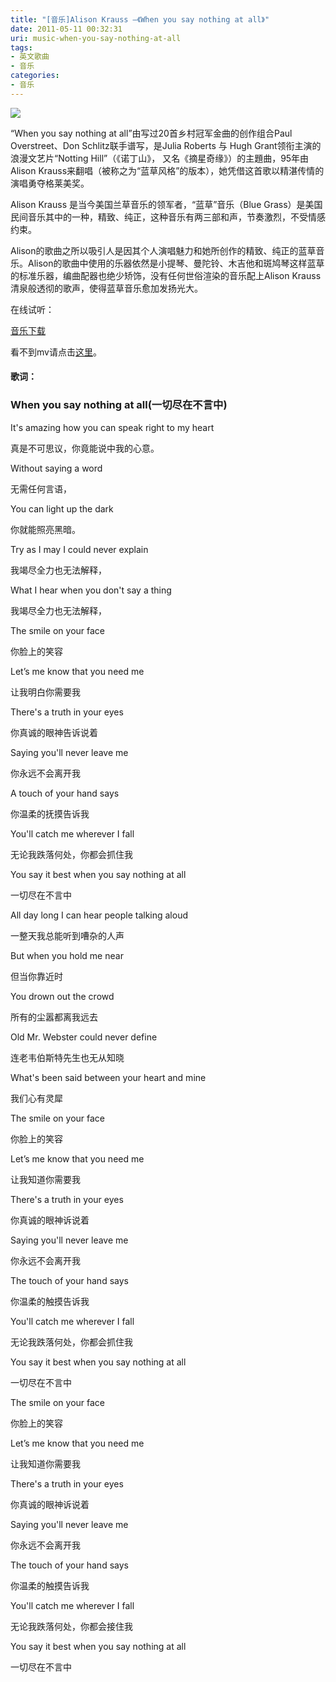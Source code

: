 ```yaml
---
title: "[音乐]Alison Krauss —《When you say nothing at all》"
date: 2011-05-11 00:32:31
uri: music-when-you-say-nothing-at-all
tags: 
- 英文歌曲
- 音乐
categories: 
- 音乐
---
```


![](https://yqmfyg.bn1.livefilestore.com/y2pLvWlNlw-y1eO51rVg1Wh1XuvCmfHgC5JQEdnbyqbne44mKIWitw4zPr2GHbJUjRA1qJuvDWEoKYcGNj3oFhqlTJ1V_7x8WIUkE6wfmawXC8/whnucn.JPEG?psid=1)

“When you say nothing at all”由写过20首乡村冠军金曲的创作组合Paul Overstreet、Don Schlitz联手谱写，是Julia Roberts 与 Hugh Grant领衔主演的浪漫文艺片“Notting Hill”（《诺丁山》， 又名《摘星奇缘》）的主題曲，95年由Alison Krauss来翻唱（被称之为“蓝草风格”的版本），她凭借这首歌以精湛传情的演唱勇夺格莱美奖。

Alison Krauss 是当今美国兰草音乐的领军者，“蓝草”音乐（Blue Grass）是美国民间音乐其中的一种，精致、纯正，这种音乐有两三部和声，节奏激烈，不受情感约束。

Alison的歌曲之所以吸引人是因其个人演唱魅力和她所创作的精致、纯正的蓝草音乐。Alison的歌曲中使用的乐器依然是小提琴、曼陀铃、木吉他和斑鸠琴这样蓝草的标准乐器，编曲配器也绝少矫饰，没有任何世俗渲染的音乐配上Alison Krauss清泉般透彻的歌声，使得蓝草音乐愈加发扬光大。

在线试听：



[音乐下载](http://dl.dbank.com/c0jpvbc9xm "数据银行")

看不到mv请点击[这里](http://www.yinyuetai.com/video/87775 "音乐台")。



#### 歌词：

### When you say nothing at all(一切尽在不言中)

It's amazing how you can speak right to my heart

真是不可思议，你竟能说中我的心意。

Without saying a word

无需任何言语，

You can light up the dark

你就能照亮黑暗。

Try as I may I could never explain

我竭尽全力也无法解释，

What I hear when you don't say a thing

我竭尽全力也无法解释，

The smile on your face

你脸上的笑容

Let’s me know that you need me

让我明白你需要我

There's a truth in your eyes

你真诚的眼神告诉说着

Saying you'll never leave me

你永远不会离开我

A touch of your hand says

你温柔的抚摸告诉我

You'll catch me wherever I fall

无论我跌落何处，你都会抓住我

You say it best when you say nothing at all

一切尽在不言中

All day long I can hear people talking aloud

一整天我总能听到嘈杂的人声

But when you hold me near

但当你靠近时

You drown out the crowd

所有的尘嚣都离我远去

Old Mr. Webster could never define

连老韦伯斯特先生也无从知晓

What's been said between your heart and mine

我们心有灵犀

The smile on your face

你脸上的笑容

Let’s me know that you need me

让我知道你需要我

There's a truth in your eyes

你真诚的眼神诉说着

Saying you'll never leave me

你永远不会离开我

The touch of your hand says

你温柔的触摸告诉我

You'll catch me wherever I fall

无论我跌落何处，你都会抓住我

You say it best when you say nothing at all

一切尽在不言中

The smile on your face

你脸上的笑容

Let’s me know that you need me

让我知道你需要我

There's a truth in your eyes

你真诚的眼神诉说着

Saying you'll never leave me

你永远不会离开我

The touch of your hand says

你温柔的触摸告诉我

You'll catch me wherever I fall

无论我跌落何处，你都会接住我

You say it best when you say nothing at all

一切尽在不言中
